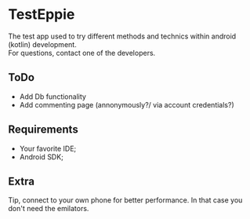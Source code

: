 # TestEppie

The test app used to try different methods and technics within android (kotlin) development.  
For questions, contact one of the developers.

## ToDo
- Add Db functionality
- Add commenting page (annonymously?/ via account credentials?)

## Requirements

- Your favorite IDE;
- Android SDK;

## Extra

Tip, connect to your own phone for better performance. In that case you don't need the emilators.
